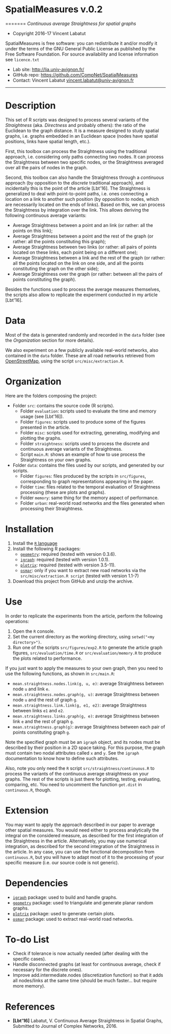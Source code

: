 # SpatialMeasures v.0.2
=======
*Continuous average Straightness for spatial graphs*

* Copyright 2016-17 Vincent Labatut 

SpatialMeasures is free software: you can redistribute it and/or modify it under the terms of the GNU General Public License as published by the Free Software Foundation. For source availability and license information see `licence.txt`

* Lab site: http://lia.univ-avignon.fr/
* GitHub repo: https://github.com/CompNet/SpatialMeasures
* Contact: Vincent Labatut <vincent.labatut@univ-avignon.fr>

-----------------------------------------------------------------------

# Description
This set of R scripts was designed to process several variants of the *Straightness* (aka. *Directness* and probably others): the ratio of the Euclidean to the graph distance. It is a measure designed to study spatial graphs, i.e. graphs embedded in an Euclidean space (nodes have spatial positions, links have spatial length, etc.).

First, this toolbox can process the Straightness using the traditional approach, i.e. considering only paths connecting two nodes. It can process the Straightness between two specific nodes, or the Straightness averaged over all the pairs of nodes in the graph.

Second, this toolbox can also handle the Straightness through a *continuous* approach (by opposition to the *discrete* traditional approach), and incidentally this is the point of the article [Lbt'16]. The Straightness is generalized to deal with point-to-point paths, i.e. ones connecting a location on a link to another such position (by opposition to nodes, which are necessarily located on the ends of links). Based on this, we can process the Straightness by integration over the link. This allows deriving the following continuous average variants:
* Average Straightness between a point and an link (or rather: all the points on this link);
* Average Straightness between a point and the rest of the graph (or rather: all the points constituting this graph);
* Average Straightness between two links (or rather: all pairs of points located on these links, each point being on a different one);
* Average Straightness between a link and the rest of the graph (or rather: all the points located on the link on one side, and all the points constituting the graph on the other side);
* Average Straightness over the graph (or rather: between all the pairs of points constituting the graph).

Besides the functions used to process the average measures themselves, the scripts also allow to replicate the experiment conducted in my article [Lbt'16].


# Data
Most of the data is generated randomly and recorded in the `data` folder (see the *Organization* section for more details).

We also experiment on a few publicly available real-world networks, also contained in the `data` folder.
These are all road networks retrieved from [OpenStreetMap](https://www.openstreetmap.org), using the script `src/misc/extraction.R`.

**<To be completed>**


# Organization
Here are the folders composing the project:
* Folder `src`: contains the source code (R scripts).
  * Folder `evaluation`: scripts used to evaluate the time and memory usage (see [Lbt'16]).
  * Folder `figures`: scripts used to produce some of the figures presented in the article.
  * Folder `misc`: scripts used for extracting, generating, modifying and plotting the graphs.
  * Folder `straightness`: scripts used to process the discrete and continuous average variants of the Straightness.
  * Script `main.R`: shows an example of how to use process the Straightness on your own graphs.  
* Folder `data`: contains the files used by our scripts, and generated by our scripts.
  * Folder `figures`: files produced by the scripts in `src/figures`, corresponding to graph representations appearing in the paper.  
  * Folder `time`: files related to the temporal evaluation of Straightness processing (these are plots and graphs).
  * Folder `memory`: same thing for the memory aspect of performance.
  * Folder `urban`: real-world road networks and the files generated when processing their Straightness.


# Installation
1. Install the [`R` language](https://www.r-project.org/)
2. Install the following R packages:
   * [`geometry`](https://cran.r-project.org/web/packages/geometry/index.html): required (tested with version 0.3.6).
   * [`igraph`](http://igraph.org/r/): required (tested with version 1.0.1).
   * [`plotrix`](https://cran.r-project.org/web/packages/plotrix/): required (tested with version 3.5-11).
   * [`osmar`](https://cran.r-project.org/web/packages/osmar/index.html): only if you want to extract new road networks via the `src/misc/extraction.R script` (tested with version 1.1-7)
3. Download this project from GitHub and unzip the archive.


# Use
In order to replicate the experiments from the article, perform the following operations:

1. Open the `R` console.
2. Set the current directory as the working directory, using `setwd("<my directory>")`.
3. Run one of the scripts `src/figures/exp2.R` to generate the article graph figures, `src/evaluation/time.R` or `src/evaluation/memory.R` to produce the plots related to performance.

If you just want to apply the measures to your own graph, then you need to use the following functions, as shown in `src/main.R`:
* `mean.straightness.nodes.link(g, u, e)`: average Straightness between node `u` and link `e`.
* `mean.straightness.nodes.graph(g, u)`: average Straightness between node `u` and the rest of graph `g`.
* `mean.straightness.link.link(g, e1, e2)`: average Straightness between links `e1` and `e2`.
* `mean.straightness.links.graph(g, e)`: average Straightness between link `e` and the rest of graph `g`.
* `mean.straightness.graph(g)`: average Straightness between each pair of points constituting graph `g`.

Note the specified graph must be an `igraph` object, and its nodes must be described by their position in a 2D space taking.
For this purpose, the graph must contain two nodal attributes called `x` and `y`. See the `igraph` documentation to know how to define such attributes.

Also, note you only need the `R` script `src/straightness/continuous.R` to process the variants of the continuous average straightness on your graphs. The rest of the scripts is just there for plotting, testing, evaluating, comparing, etc. You need to uncomment the function `get.dist` in `continuous.R`, though.
  

# Extension
You may want to apply the approach described in our paper to average other spatial measures. You would need either to process analytically the integral on the considered measure, as described for the first integration of the Straightness in the article. Alternatively, you may use numerical integration, as described for the second integration of the Straightness in the article. In any case, you can use the functional decomposition from `continuous.R`, but you will have to adapt most of it to the processing of your specific measure (i.e. our source code is not generic). 


# Dependencies
* [`igraph`](http://igraph.org/r/) package: used to build and handle graphs.
* [`geometry`](https://cran.r-project.org/web/packages/geometry/index.html) package: used to triangulate and generate planar random graphs.
* [`plotrix`](https://cran.r-project.org/web/packages/plotrix/) package: used to generate certain plots.
* [`osmar`](https://cran.r-project.org/web/packages/osmar/index.html) package: used to extract real-world road networks.


# To-do List
* Check if tolerance is now actually needed (after dealing with the specific cases).
* Handle disconnected graphs (at least for continuous average, check if necessary for the discrete ones).
* Improve add.intermediate.nodes (discretization function) so that it adds all nodes/links at the same time (should be much faster... but require more memory).


# References
* **[Lbt'16]** Labatut, V. Continuous Average Straightness in Spatial Graphs, Submitted to Journal of Complex Networks, 2016.
**<URL goes here>**
